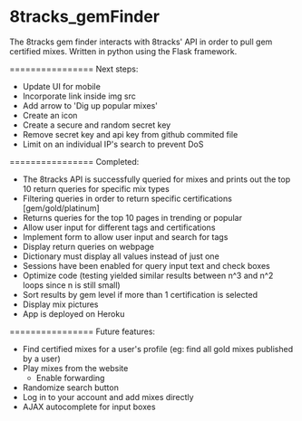8tracks_gemFinder
=================

The 8tracks gem finder interacts with 8tracks' API in order to pull gem certified 
mixes. Written in python using the Flask framework.  

================
Next steps:

* Update UI for mobile
* Incorporate link inside img src
* Add arrow to 'Dig up popular mixes'
* Create an icon 
* Create a secure and random secret key
* Remove secret key and api key from github commited file
* Limit on an individual IP's search to prevent DoS

================ 
Completed: 

* The 8tracks API is successfully queried for mixes and prints out the top 10 return queries
  for specific mix types
* Filtering queries in order to return specific certifications [gem/gold/platinum]
* Returns queries for the top 10 pages in trending or popular
* Allow user input for different tags and certifications	
* Implement form to allow user input and search for tags
* Display return queries on webpage
* Dictionary must display all values instead of just one
* Sessions have been enabled for query input text and check boxes
* Optimize code (testing yielded similar results between n^3 and n^2 loops since n is still small)
* Sort results by gem level if more than 1 certification is selected 
* Display mix pictures 
* App is deployed on Heroku

================
Future features: 
* Find certified mixes for a user's profile (eg: find all gold mixes published by a user)
* Play mixes from the website
	* Enable forwarding
* Randomize search button
* Log in to your account and add mixes directly
* AJAX autocomplete for input boxes
